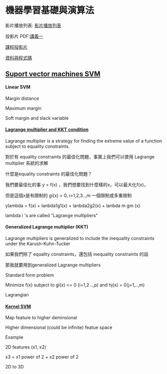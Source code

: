 # 機器學習基礎與演算法

[ ](https://doc-10-a8-docs.googleusercontent.com/docs/securesc/0e6o73khf30bge47v75ur1f0ansg0qb7/hbkigjjjm9spdhr1qgp49psdmg87eo5h/1551852000000/17581372301209011741/15400212421688111872/1xiJegBUNO6vIwDKleslxamYABYGO_DaE?e=download&nonce=bdftdsv7idrii&user=15400212421688111872&hash=21v2ojv6o7dsjb7o42etsnqkmoobfdre)影片播放列表: [影片播放列表 ](https://www.youtube.com/playlist?list=PL1f_B9coMEeCvbetNGYmW7fWUBSo0-D_i)

投影片 PDF:[講義一](https://drive.google.com/file/d/1-wzKsQIEN3gToiZcpWE41lDq89a4JqHG/view)

[課程投影片](https://drive.google.com/file/d/1fzHUM0mJxE99vK07t2pYVwsDS7Ge6sbh/view)

[資料與程式碼](https://drive.google.com/drive/folders/1RRX1YEI33jxDl-s7h67K1sVrTDdudjhM)

## [Suport vector machines SVM](https://www.youtube.com/watch?v=UrC5qzU0FMA)

#### Linear SVM

Margin distance

Maximum margin

Soft margin and slack variable

#### [Lagrange multiplier and KKT condition](https://www.youtube.com/watch?v=MAjskeeDBpc)

Lagrange multiplier is a strategy for finding the extreme value of a function subject to equality constraints.

對於有 equality constraints 的最佳化問題，事實上我們可以使用 Lagrange multiplier 系統的求解

什麼是equality constraints 的最佳化問題？

我們要最佳化的事 y = f\(x\) ，我們想要找到什麼樣的x，可以最大化f\(x\)，

但是這個x是有限制的 gi\(x\) = 0, i=1,2,3..,m 一個限制或多重限制

ylambda = f\(x\) + lanbda1g1\(x\) + lanbda2g2\(x\) + lanbda m gm \(x\)

lambda i 's are called "Lagrange multipliers"

#### Generalized Lagrange multiplier \(KKT\)

Lagrange multipliers is generalized to include the inequality constraints under the Karush-Kuhn-Tucker

如果我們除了 equality constraints，還包括 inequality constraints 的話

那我就要用到generalized Lagrange multipliers

Standard form problem

Minimize f\(x\) subject to gi\(x\) &lt;= 0 \(i=1,2 ..,p\) and hj\(x\) = 0\(j=1,..,m\)

Lagrangian



#### [Kernel SVM](https://www.youtube.com/watch?v=yK6YARYBzW0)

Map feature to higher deminsional

Higher dimensional \(could be infinite\) featue space

Example 

2D features \(x1, x2\)

x3 = x1 power of 2  + x2 power of 2

2D to 3D











